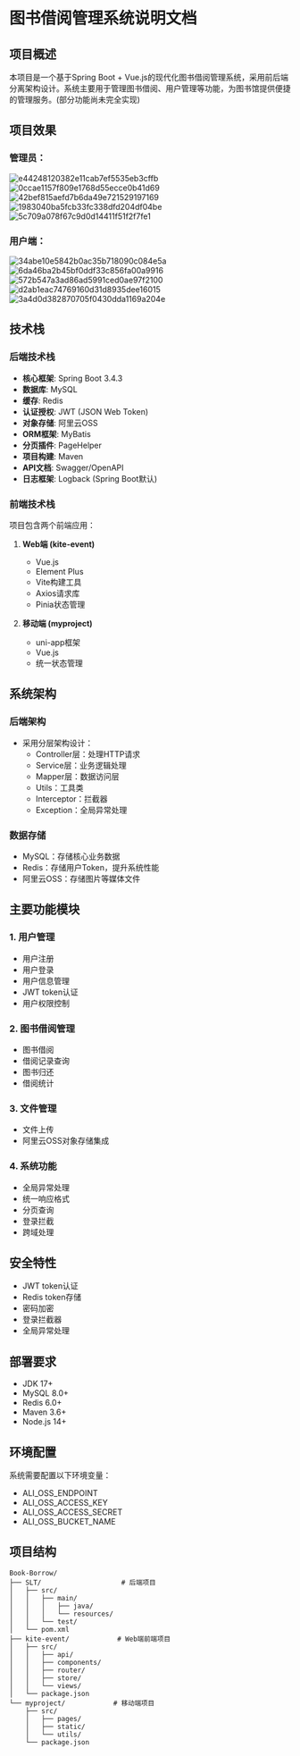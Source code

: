 # 图书借阅管理系统说明文档

## 项目概述
本项目是一个基于Spring Boot + Vue.js的现代化图书借阅管理系统，采用前后端分离架构设计。系统主要用于管理图书借阅、用户管理等功能，为图书馆提供便捷的管理服务。(部分功能尚未完全实现)
## 项目效果
### 管理员：
![e44248120382e11cab7ef5535eb3cffb](https://github.com/user-attachments/assets/acad4d04-965b-417f-97a5-3e2bca45c7d0)
![0ccae1157f809e1768d55ecce0b41d69](https://github.com/user-attachments/assets/f290562e-9a70-4f63-82ec-3f569a0b8029)
![42bef815aefd7b6da49e721529197169](https://github.com/user-attachments/assets/8c2f606d-c476-4407-bf29-3241f768376e)
![1983040ba5fcb33fc338dfd204df04be](https://github.com/user-attachments/assets/474605c3-4d0c-4fb1-8607-c8b2c15d513d)
![5c709a078f67c9d0d14411f51f2f7fe1](https://github.com/user-attachments/assets/83e664f8-7126-4e1a-b9cc-724765e63025)

### 用户端：

![34abe10e5842b0ac35b718090c084e5a](https://github.com/user-attachments/assets/230751b6-997d-41aa-a2f9-b240ad6e87c5)
![6da46ba2b45bf0ddf33c856fa00a9916](https://github.com/user-attachments/assets/aa8f0860-e4cd-4905-ad1d-3bca696d289c)
![572b547a3ad86ad5991ced0ae97f2100](https://github.com/user-attachments/assets/dc5435d4-400c-4b07-ba56-5354abc2086f)
![d2ab1eac74769160d31d8935dee16015](https://github.com/user-attachments/assets/6aaa4fad-d6ed-4207-8fa8-b84bbb0062e6)
![3a4d0d382870705f0430dda1169a204e](https://github.com/user-attachments/assets/f9418e3c-5060-4223-835f-20488c243166)



## 技术栈

### 后端技术栈
- **核心框架**: Spring Boot 3.4.3
- **数据库**: MySQL
- **缓存**: Redis
- **认证授权**: JWT (JSON Web Token)
- **对象存储**: 阿里云OSS
- **ORM框架**: MyBatis
- **分页插件**: PageHelper
- **项目构建**: Maven
- **API文档**: Swagger/OpenAPI
- **日志框架**: Logback (Spring Boot默认)

### 前端技术栈
项目包含两个前端应用：
1. **Web端 (kite-event)**
   - Vue.js
   - Element Plus
   - Vite构建工具
   - Axios请求库
   - Pinia状态管理

2. **移动端 (myproject)**
   - uni-app框架
   - Vue.js
   - 统一状态管理

## 系统架构

### 后端架构
- 采用分层架构设计：
  - Controller层：处理HTTP请求
  - Service层：业务逻辑处理
  - Mapper层：数据访问层
  - Utils：工具类
  - Interceptor：拦截器
  - Exception：全局异常处理

### 数据存储
- MySQL：存储核心业务数据
- Redis：存储用户Token，提升系统性能
- 阿里云OSS：存储图片等媒体文件

## 主要功能模块

### 1. 用户管理
- 用户注册
- 用户登录
- 用户信息管理
- JWT token认证
- 用户权限控制

### 2. 图书借阅管理
- 图书借阅
- 借阅记录查询
- 图书归还
- 借阅统计

### 3. 文件管理
- 文件上传
- 阿里云OSS对象存储集成

### 4. 系统功能
- 全局异常处理
- 统一响应格式
- 分页查询
- 登录拦截
- 跨域处理

## 安全特性
- JWT token认证
- Redis token存储
- 密码加密
- 登录拦截器
- 全局异常处理

## 部署要求
- JDK 17+
- MySQL 8.0+
- Redis 6.0+
- Maven 3.6+
- Node.js 14+

## 环境配置
系统需要配置以下环境变量：
- ALI_OSS_ENDPOINT
- ALI_OSS_ACCESS_KEY
- ALI_OSS_ACCESS_SECRET
- ALI_OSS_BUCKET_NAME

## 项目结构
```plaintext
Book-Borrow/
├── SLT/                    # 后端项目
│   ├── src/
│   │   ├── main/
│   │   │   ├── java/
│   │   │   └── resources/
│   │   └── test/
│   └── pom.xml
├── kite-event/            # Web端前端项目
│   ├── src/
│   │   ├── api/
│   │   ├── components/
│   │   ├── router/
│   │   ├── store/
│   │   └── views/
│   └── package.json
└── myproject/            # 移动端项目
    ├── src/
    │   ├── pages/
    │   ├── static/
    │   └── utils/
    └── package.json
